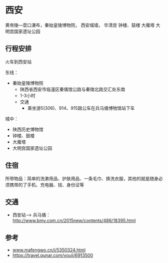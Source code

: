 # 西安

黄帝陵—壶口瀑布，秦始皇陵博物院， 西安城墙， 华清宫  钟楼、鼓楼 大雁塔 大明宫国家遗址公园

## 行程安排


  火车到西安站
  
东线：

- 秦始皇陵博物院
  - 陕西省西安市临潼区秦俑馆公路与秦陵北路交汇处东南
  - 1-3小时
  - 交通
    - 乘坐游5(306)、914、915路公车在兵马俑博物馆站下车

城中：
- 陕西历史博物馆
- 钟楼、鼓楼
- 大雁塔
- 大明宫国家遗址公园

## 住宿

所带物品：简单的洗漱用品、护肤用品、一条毛巾、换洗衣服，其他的就是随身必须携带的了手机、充电器、钱、身份证等


## 交通
- 西安站--> 兵马俑：http://www.bmy.com.cn/2015new/contents/486/18395.html


## 参考
- www.mafengwo.cn/i/5350324.html
- https://travel.qunar.com/youji/6913500
